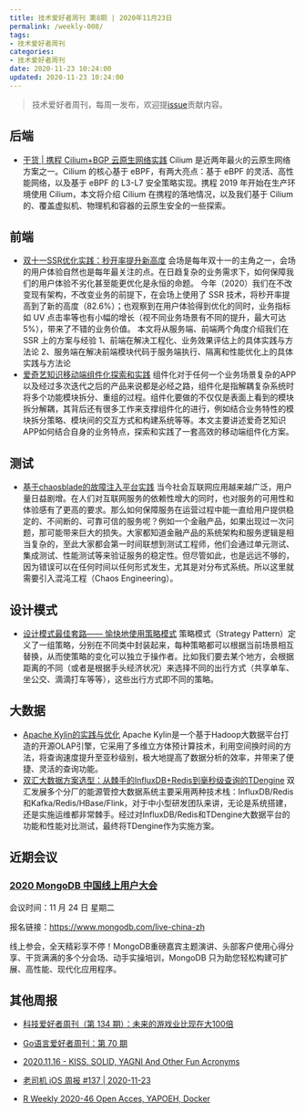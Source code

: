 ```yaml
---
title: 技术爱好者周刊 第8期 | 2020年11月23日
permalink: /weekly-008/
tags:
- 技术爱好者周刊
categories:
- 技术爱好者周刊
date: 2020-11-23 10:24:00
updated: 2020-11-23 10:24:00
---
```


> 技术爱好者周刊，每周一发布，欢迎提[issue](https://github.com/wangyonghong/yonghong-me/issues)贡献内容。

## 后端
- [干货 | 携程 Cilium+BGP 云原生网络实践](https://mp.weixin.qq.com/s/vX30d4sAX2oETnNh3uZlEA)
Cilium 是近两年最火的云原生网络方案之一。Cilium 的核心基于 eBPF，有两大亮点：基于 eBPF 的灵活、高性能网络，以及基于 eBPF 的 L3-L7 安全策略实现。携程 2019 年开始在生产环境使用 Cilium，本文将介绍 Cilium 在携程的落地情况，以及我们基于 Cilium 的、覆盖虚拟机、物理机和容器的云原生安全的一些探索。

## 前端
- [双十一SSR优化实践：秒开率提升新高度](https://juejin.cn/post/6896288990765252616)
会场是每年双十一的主角之一，会场的用户体验自然也是每年最关注的点。在日趋复杂的业务需求下，如何保障我们的用户体验不劣化甚至能更优化是永恒的命题。
今年（2020）我们在不改变现有架构，不改变业务的前提下，在会场上使用了 SSR 技术，将秒开率提高到了新的高度（82.6%）；也观察到在用户体验得到优化的同时，业务指标如 UV 点击率等也有小幅的增长（视不同业务场景有不同的提升，最大可达 5%），带来了不错的业务价值。
本文将从服务端、前端两个角度介绍我们在 SSR 上的方案与经验
1、前端在解决工程化、业务效果评估上的具体实践与方法论
2、服务端在解决前端模块代码于服务端执行、隔离和性能优化上的具体实践与方法论
- [爱奇艺知识移动端组件化探索和实践](https://mp.weixin.qq.com/s/DCrixXqnEnuHpYfUPjyACA)
组件化对于任何一个业务场景复杂的APP以及经过多次迭代之后的产品来说都是必经之路，组件化是指解耦复杂系统时将多个功能模块拆分、重组的过程。组件化要做的不仅仅是表面上看到的模块拆分解耦，其背后还有很多工作来支撑组件化的进行，例如结合业务特性的模块拆分策略、模块间的交互方式和构建系统等等。本文主要讲述爱奇艺知识APP如何结合自身的业务特点，探索和实践了一套高效的移动端组件化方案。

<!-- more -->

## 测试
- [基于chaosblade的故障注入平台实践](https://mp.weixin.qq.com/s/5e9cmqvvaIhNs8CNVJuNog)
当今社会互联网应用越来越广泛，用户量日益剧增。在人们对互联网服务的依赖性增大的同时，也对服务的可用性和体验感有了更高的要求。那么如何保障服务在运营过程中能一直给用户提供稳定的、不间断的、可靠可信的服务呢？例如一个金融产品，如果出现过一次问题，那可能带来巨大的损失。大家都知道金融产品的系统架构和服务逻辑是相当复杂的，至此大家都会第一时间联想到测试工程师，他们会通过单元测试、集成测试、性能测试等来验证服务的稳定性。但尽管如此，也是远远不够的，因为错误可以在任何时间以任何形式发生，尤其是对分布式系统。所以这里就需要引入混沌工程（Chaos Engineering）。

## 设计模式
- [设计模式最佳套路—— 愉快地使用策略模式](https://juejin.cn/post/6897011052601409549)
策略模式（Strategy Pattern）定义了一组策略，分别在不同类中封装起来，每种策略都可以根据当前场景相互替换，从而使策略的变化可以独立于操作者。比如我们要去某个地方，会根据距离的不同（或者是根据手头经济状况）来选择不同的出行方式（共享单车、坐公交、滴滴打车等等），这些出行方式即不同的策略。

## 大数据
- [Apache Kylin的实践与优化](https://tech.meituan.com/2020/11/19/apache-kylin-practice-in-meituan.html)
Apache Kylin是一个基于Hadoop大数据平台打造的开源OLAP引擎，它采用了多维立方体预计算技术，利用空间换时间的方法，将查询速度提升至亚秒级别，极大地提高了数据分析的效率，并带来了便捷、灵活的查询功能。
- [双汇大数据方案选型：从棘手的InfluxDB+Redis到毫秒级查询的TDengine](https://www.taosdata.com/blog/2020/11/17/2028.html)
双汇发展多个分厂的能源管控大数据系统主要采用两种技术栈：InfluxDB/Redis和Kafka/Redis/HBase/Flink，对于中小型研发团队来讲，无论是系统搭建，还是实施运维都非常棘手。经过对InfluxDB/Redis和TDengine大数据平台的功能和性能对比测试，最终将TDengine作为实施方案。

## 近期会议

### [2020 MongoDB 中国线上用户大会](https://www.mongodb.com/live-china-zh)

会议时间：11 月 24 日 星期二

报名链接：https://www.mongodb.com/live-china-zh

线上参会，全天精彩享不停！MongoDB重磅嘉宾主题演讲、头部客户使用心得分享、干货满满的多个分会场、动手实操培训，MongoDB 只为助您轻松构建可扩展、高性能、现代化应用程序。

## 其他周报

- [科技爱好者周刊（第 134 期）：未来的游戏业比现在大100倍](https://github.com/ruanyf/weekly/blob/master/docs/issue-134.md)

- [Go语言爱好者周刊：第 70 期](https://github.com/polaris1119/golangweekly/blob/master/docs/issue-070.md)

- [2020.11.16 - KISS, SOLID, YAGNI And Other Fun Acronyms](https://github.com/zenany/weekly/blob/master/software/2020/1116.md)

- [老司机 iOS 周报 #137 | 2020-11-23](https://github.com/SwiftOldDriver/iOS-Weekly/blob/master/Reports/2020/%23137-2020.11.23.md)

- [R Weekly 2020-46 Open Acces, YAPOEH, Docker](https://rweekly.org/2020-46.html)

